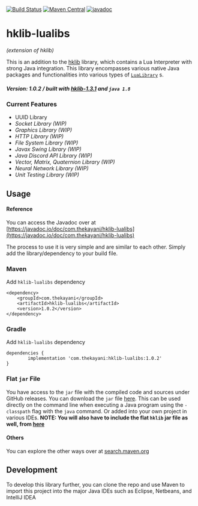 [![Build Status](https://travis-ci.com/theKayani/hklib-lualibs.svg?branch=main)](https://travis-ci.com/github/theKayani/hklib-lualibs)
[![Maven Central](https://img.shields.io/maven-central/v/com.thekayani/hklib-lualibs.svg?label=Maven%20Central)](https://search.maven.org/search?q=g:%22com.thekayani%22%20AND%20a:%22hklib-lualibs%22)
[![javadoc](https://javadoc.io/badge2/com.thekayani/hklib-lualibs/javadoc.svg)](https://javadoc.io/doc/com.thekayani/hklib-lualibs)

# hklib-lualibs
_(extension of hklib)_

This is an addition to the [hklib](https://github.com/theKayani/hklib)
library, which contains a Lua Interpreter with strong Java
integration. This library encompasses various native Java packages and
functionalities into various types of [`LuaLibrary`](https://javadoc.io/doc/com.thekayani/hklib/latest/com/hk/lua/package-summary.html) s.

##### Version: 1.0.2 / _built with_ [_hklib-1.3.1_](https://mvnrepository.com/artifact/com.thekayani/hklib/1.3.1) _and_ `java 1.8`

### Current Features
- UUID Library
- _Socket Library (WIP)_
- _Graphics Library (WIP)_
- _HTTP Library (WIP)_
- _File System Library (WIP)_
- _Javax Swing Library (WIP)_
- _Java Discord API Library (WIP)_
- _Vector, Matrix, Quaternion Library (WIP)_
- _Neural Network Library (WIP)_
- _Unit Testing Library (WIP)_

## Usage

#### Reference
You can access the Javadoc over at [https://javadoc.io/doc/com.thekayani/hklib-lualibs](https://javadoc.io/doc/com.thekayani/hklib-lualibs)

The process to use it is very simple and are similar to each other.
Simply add the library/dependency to your build file.

### Maven
Add `hklib-lualibs` dependency

    <dependency>
        <groupId>com.thekayani</groupId>
        <artifactId>hklib-lualibs</artifactId>
        <version>1.0.2</version>
    </dependency>

### Gradle
Add `hklib-lualibs` dependency

    dependencies {
	        implementation 'com.thekayani:hklib-lualibs:1.0.2'
	}

### Flat `jar` File
You have access to the `jar` file with the compiled code and sources under GitHub releases.
You can download the `jar` file [here](https://search.maven.org/artifact/com.thekayani/hklib-lualibs).
This can be used directly on the command line when executing a Java program using
the `-classpath` flag with the `java` command. Or added into your own project in various
IDEs. **NOTE: You will also have to include the flat `hklib` jar file as well, from [here](https://github.com/theKayani/hklib#flat-jar-file)**

#### Others
You can explore the other ways over at [search.maven.org](https://search.maven.org/artifact/com.thekayani/hklib-lualibs)

## Development

To develop this library further, you can clone the repo and use Maven to
import this project into the major Java IDEs such as Eclipse, Netbeans, and IntelliJ IDEA